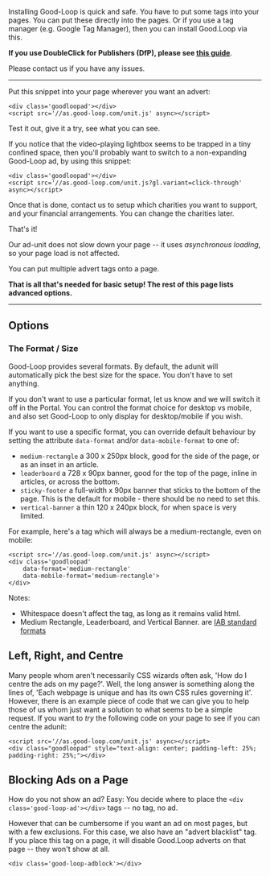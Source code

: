 
Installing Good-Loop is quick and safe. You have to put some tags into your pages. You can put these directly into the pages. Or if you use a tag manager (e.g. Google Tag Manager), then you can install Good.Loop via this. 

**If you use DoubleClick for Publishers (DfP), please see [this guide](Use-with-DoubleClick-for-Publishers-(DfP))**. 

Please contact us if you have any issues.

<hr>

Put this snippet into your page wherever you want an advert:

```
<div class='goodloopad'></div>
<script src='//as.good-loop.com/unit.js' async></script>
```
Test it out, give it a try, see what you can see.

If you notice that the video-playing lightbox seems to be trapped in a tiny confined space, then you'll probably want to switch to a non-expanding Good-Loop ad, by using this snippet:

```
<div class='goodloopad'></div>
<script src='//as.good-loop.com/unit.js?gl.variant=click-through' async></script>
```

Once that is done, contact us to setup which charities you want to support, and your financial arrangements. You can change the charities later.

That's it!

Our ad-unit does not slow down your page -- it uses *asynchronous loading*, so your page load is not affected.

You can put multiple advert tags onto a page.

**That is all that's needed for basic setup! The rest of this page lists advanced options.**

<hr>

## Options

### The Format / Size

Good-Loop provides several formats. By default, the adunit will automatically pick the best size for the space. You don't have to set anything.

If you don't want to use a particular format, let us know and we will switch it off in the Portal. 
You can control the format choice for desktop vs mobile, and also set Good-Loop to only display for desktop/mobile if you wish.

If you want to use a specific format, you can override default behaviour by setting the attribute `data-format` and/or `data-mobile-format` to one of:

 - `medium-rectangle` a 300 x 250px block, good for the side of the page, or as an inset in an article.
 - `leaderboard` a 728 x 90px banner, good for the top of the page, inline in articles, or across the bottom.
 - `sticky-footer` a full-width x 90px banner that sticks to the bottom of the page. This is the default for mobile - there should be no need to set this.
 - `vertical-banner` a thin 120 x 240px block, for when space is very limited.

For example, here's a tag which will always be a medium-rectangle, even on mobile:

```
<script src='//as.good-loop.com/unit.js' async></script>
<div class='goodloopad' 
	data-format='medium-rectangle' 
	data-mobile-format='medium-rectangle'>
</div>
```

Notes: 

* Whitespace doesn't affect the tag, as long as it remains valid html.
* Medium Rectangle, Leaderboard, and Vertical Banner. are [IAB standard formats](https://en.wikipedia.org/wiki/Web_banner#Standard_sizes)


## Left, Right, and Centre

Many people whom aren't necessarily CSS wizards often ask, 'How do I centre the ads on my page?'.  Well, the long answer is something along the lines of, 'Each webpage is unique and has its own CSS rules governing it'.  However, there is an example piece of code that we can give you to help those of us whom just want a solution to what seems to be a simple request.   If you want to *try* the following code on your page to see if you can centre the adunit:

```
<script src='//as.good-loop.com/unit.js' async></script>
<div class="goodloopad" style="text-align: center; padding-left: 25%; padding-right: 25%;"></div>
```


## Blocking Ads on a Page

How do you not show an ad? Easy: You decide where to place the `<div class='good-loop-ad'></div>` tags -- no tag, no ad.

However that can be cumbersome if you want an ad on most pages, but with a few exclusions. For this case, we also have an "advert blacklist" tag. If you place this tag on a page, it will disable Good.Loop adverts on that page -- they won't show at all.

```
<div class='good-loop-adblock'></div>
```